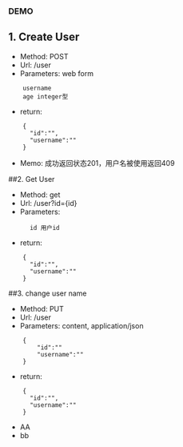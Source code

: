 ### DEMO
## 1. Create User
* Method: POST
* Url: /user
* Parameters: web form
```
    username
    age integer型
```
* return:
```
    {
      "id":"",
      "username":""
    }
```
* Memo: 成功返回状态201，用户名被使用返回409

##2. Get User
* Method: get
* Url: /user?id={id}
* Parameters:  
```
      id 用户id
```
* return:
```
    {
      "id":"",
      "username":""
    }
```

##3. change user name
* Method: PUT
* Url: /user
* Parameters: content, application/json
```
    {
        "id":""
        "username":""
    }
```
* return:
```
    {
      "id":"",
      "username":""
    }
```
* AA
 * bb
